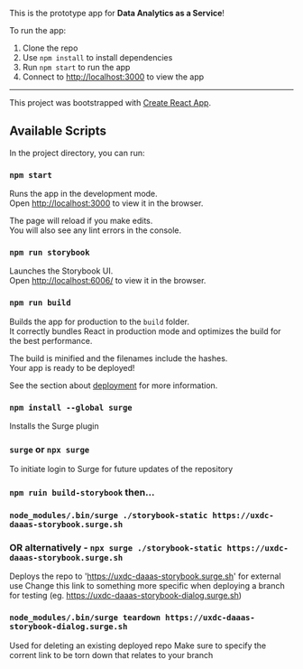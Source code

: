 This is the prototype app for **Data Analytics as a Service**! 

To run the app:
1. Clone the repo
2. Use `npm install` to install dependencies
3. Run `npm start` to run the app
4. Connect to [http://localhost:3000](http://localhost:3000) to view the app
___

This project was bootstrapped with [Create React App](https://github.com/facebook/create-react-app).

## Available Scripts

In the project directory, you can run:


### `npm start`

Runs the app in the development mode.<br>
Open [http://localhost:3000](http://localhost:3000) to view it in the browser.

The page will reload if you make edits.<br>
You will also see any lint errors in the console.


### `npm run storybook`

Launches the Storybook UI.<br>
Open [http://localhost:6006/](http://localhost:6006/) to view it in the browser.


### `npm run build`

Builds the app for production to the `build` folder.<br>
It correctly bundles React in production mode and optimizes the build for the best performance.

The build is minified and the filenames include the hashes.<br>
Your app is ready to be deployed!

See the section about [deployment](https://facebook.github.io/create-react-app/docs/deployment) for more information.


### `npm install --global surge`

Installs the Surge plugin


### `surge` or `npx surge`

To initiate login to Surge for future updates of the repository

### `npm ruin build-storybook` then...
### `node_modules/.bin/surge ./storybook-static https://uxdc-daaas-storybook.surge.sh`
### OR alternatively - `npx surge ./storybook-static https://uxdc-daaas-storybook.surge.sh`

Deploys the repo to 'https://uxdc-daaas-storybook.surge.sh' for external use
Change this link to something more specific when deploying a branch for testing (eg. https://uxdc-daaas-storybook-dialog.surge.sh)


### `node_modules/.bin/surge teardown https://uxdc-daaas-storybook-dialog.surge.sh`

Used for deleting an existing deployed repo
Make sure to specify the corrent link to be torn down that relates to your branch
